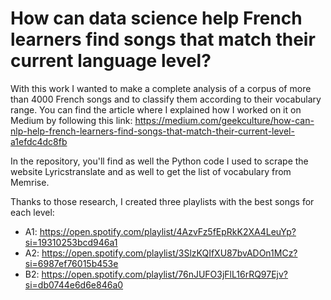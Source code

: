 # How can data science help French learners find songs that match their current language level?

With this work I wanted to make a complete analysis of a corpus of more than 4000 French songs and to classify them according to their vocabulary range. 
You can find the article where I explained how I worked on it on Medium by following this link: https://medium.com/geekculture/how-can-nlp-help-french-learners-find-songs-that-match-their-current-level-a1efdc4dc8fb

In the repository, you'll find as well the Python code I used to scrape the website Lyricstranslate and as well to get the list of vocabulary from Memrise. 

Thanks to those research, I created three playlists with the best songs for each level:
* A1: https://open.spotify.com/playlist/4AzvFz5fEpRkK2XA4LeuYp?si=19310253bcd946a1
* A2: https://open.spotify.com/playlist/3SlzKQIfXU87bvADOn1MCz?si=6987ef76015b453e
* B2: https://open.spotify.com/playlist/76nJUFO3jFlL16rRQ97Ejv?si=db0744e6d6e846a0
